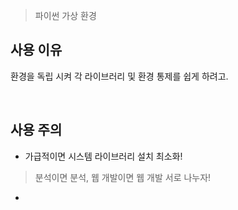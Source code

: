 > 파이썬 가상 환경


## 사용 이유
환경을 독립 시켜 각 라이브러리 및 환경 통제를 쉽게 하려고.

<br>

## 사용 주의
- 가급적이면 시스템 라이브러리 설치 최소화!
> 분석이면 분석, 웹 개발이면 웹 개발 서로 나누자!

- 